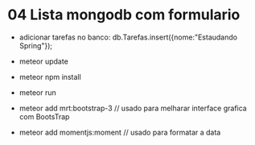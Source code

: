 # 04 Lista mongodb com formulario

- adicionar tarefas no banco: db.Tarefas.insert({nome:"Estaudando Spring"});
- meteor update
- meteor npm install
- meteor run

- meteor add mrt:bootstrap-3 // usado para melharar interface grafica com BootsTrap
- meteor add momentjs:moment // usado para formatar a data
